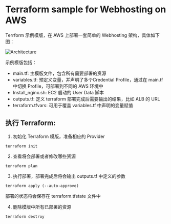 # Terraform sample for Webhosting on AWS

 Terrform 示例模版，在 AWS 上部署一套简单的 Webhosting 架构，具体如下图：

![Architecture](/Architectures/Terraform-webhosting.png)


示例模版包括：
 - main.tf:  主模版文件，包含所有需要部署的资源
 - variables.tf:  预定义变量，并声明了多个Credential Profile，通过在 main.tf 中切换 Profile，可部署到不同的 AWS 环境中
 - Install_nginx.sh:  EC2 启动的 User Data 脚本
 - outputs.tf:  定义 terraform 部署完成后需要输出的结果，比如 ALB 的 URL
 - terraform.tfvars: 可用于覆盖 variables.tf 中声明的变量赋值
  
       
## 执行 Terraform:
 
1. 初始化 Terraform 模版，准备相应的 Provider
```
terraform init
```

2. 查看将会部署或者修改哪些资源 
```
terraform plan
```

3. 执行部署，部署完成后将会输出 outputs.tf 中定义的参数
```
terraform apply (--auto-approve)
```
部署的状态将会保存在 terraform.tfstate 文件中


4. 删除模版中所有已部署的资源
```
terraform destroy
```